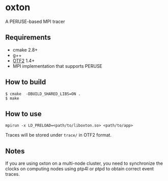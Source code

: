 # oxton

A PERUSE-based MPI tracer

## Requirements

- cmake 2.8+
- g++
- [OTF2](http://www.vi-hps.org/projects/score-p) 1.4+
- MPI implementation that supports PERUSE

## How to build

```
$ cmake  -DBUILD_SHARED_LIBS=ON .
$ make
```

## How to use

```
mpirun -x LD_PRELOAD=<path/to/liboxton.so> <path/to/app>
```

Traces will be stored under `trace/` in OTF2 format.

## Notes

If you are using oxton on a multi-node cluster, you need to synchronize the
clocks on computing nodes using ptp4l or ptpd to obtain correct event traces.

